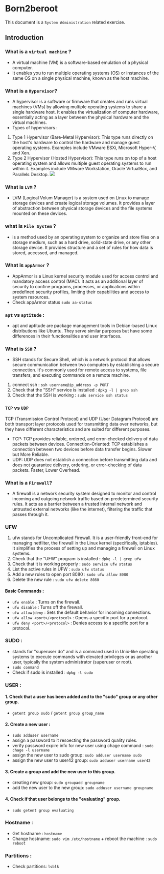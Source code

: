 # Born2beroot
This document is a `System Administration` related exercise.

## Introduction

### What is a `virtual machine` ?
- A virtual machine (VM) is a software-based emulation of a physical computer.
- It enables you to run multiple operating systems (OS) or instances of the same OS on a single physical machine, known as the host machine.

### What is a `Hypervisor`?
- A hypervisor is a software or firmware that creates and runs virtual machines (VMs) by allowing multiple operating systems to share a single hardware host. It enables the virtualization of computer hardware, essentially acting as a layer between the physical hardware and the virtual machines.
- Types of hypervisors :
1. Type 1 Hypervisor (Bare-Metal Hypervisor): This type runs directly on the host's hardware to control the hardware and manage guest operating systems. Examples include VMware ESXi, Microsoft Hyper-V, and Xen.
2. Type 2 Hypervisor (Hosted Hypervisor): This type runs on top of a host operating system and allows multiple guest operating systems to run within it. Examples include VMware Workstation, Oracle VirtualBox, and Parallels Desktop.
    <img src="https://www.parkplacetechnologies.com/wp-content/uploads/2022/02/type-1-hypervisor-vs-type-2-2048x999.png">

### What is `LVM` ?
- LVM (Logical Volum Manager) is a system used on Linux to manage storage devices and create logical storage volumes. It provides a layer of abstraction between physical storage devices and the file systems mounted on these devices. 

### what is `File System` ?
- is a method used by an operating system to organize and store files on a storage medium, such as a hard drive, solid-state drive, or any other storage device. It provides structure and a set of rules for how data is stored, accessed, and managed.

### What is `appArmor` ?
- AppArmor is a Linux kernel security module used for access control and mandatory access control (MAC). It acts as an additional layer of security to confine programs, processes, or applications within predefined security profiles, limiting their capabilities and access to system resources.
- Check appArmor status `sudo aa-status`

### `apt` vs `aptitude` :
- apt and aptitude are package management tools in Debian-based Linux distributions like Ubuntu. They serve similar purposes but have some differences in their functionalities and user interfaces.

### What is `SSH` ?
- SSH stands for Secure Shell, which is a network protocol that allows secure communication between two computers by establishing a secure connection. It's commonly used for remote access to systems, file transfers, and executing commands on a remote machine.
1. connect ssh : `ssh username@ip_address -p PORT`
2. Check that the "SSH" service is installed : `dpkg -l | grep ssh`
3. Check that the SSH is working : `sudo service ssh status`

### `TCP` vs `UDP`
TCP (Transmission Control Protocol) and UDP (User Datagram Protocol) are both transport layer protocols used for transmitting data over networks, but they have different characteristics and are suited for different purposes.
- TCP:
    TCP provides reliable, ordered, and error-checked delivery of data packets between devices.
    Connection-Oriented: TCP establishes a connection between two devices before data transfer begins.
    Slower but More Reliable.
- UDP:
    UDP does not establish a connection before transmitting data and does not guarantee delivery, ordering, or error-checking of data packets.
    Faster, Lower Overhead.

### What is a `Firewall`?
- A firewall is a network security system designed to monitor and control incoming and outgoing network traffic based on predetermined security rules. It acts as a barrier between a trusted internal network and untrusted external networks (like the internet), filtering the traffic that passes through it.

### UFW
1. ufw stands for Uncomplicated Firewall. It is a user-friendly front-end for managing netfilter, the firewall in the Linux kernel (specifically, iptables). It simplifies the process of setting up and managing a firewall on Linux systems.
2. Check that the "UFW" program is installed : `dpkg -l | grep ufw`
3. Check that it is working properly : `sudo service ufw status`
4. List the active rules in UFW : `sudo ufw status`
5. Add a new rules to open port 8080 : `sudo ufw allow 8080`
6. Delete the new rule : `sudo ufw delete 8080`
#### Basic Commands :
- `ufw enable` : Turns on the firewall.
- `ufw disable` : Turns off the firewall.
- `ufw allow|deny` : Sets the default behavior for incoming connections.
- `ufw allow <port>/<protocol>` : Opens a specific port for a protocol.
- `ufw deny <port>/<protocol>` : Denies access to a specific port for a protocol.

### SUDO :
- stands for "superuser do" and is a command used in Unix-like operating systems to execute commands with elevated privileges or as another user, typically the system administrator (superuser or root).
- `sudo command`
- Check if sudo is installed : `dpkg -l sudo`

### USER :
#### 1. Check that a user has been added and to the "sudo" group or any other group.
- `getent group sudo` / `getent group group_name`
#### 2. Create a new user :
-  `sudo adduser username`
- assign a password to it resoecting the password quality rules.
- verify password expire info for new user using chage command : `sudo chage -l username`
- assign the new user to sudo group: `sudo adduser username sudo`
- assign the new user to user42 group: `sudo adduser username user42`
#### 3. Create a group and add the new user to this group.
- creating new group: `sudo groupadd groupname`
- add the new user to the new group: `sudo adduser username groupname`
#### 4. Check if that user belongs to the "evaluating" group.
- `sudo getent group evaluating`

### Hostname :
- Get hostname : `hostname`
- Change hostname: `sudo vim /etc/hostname` + reboot the machine : `sudo reboot`

### Partitions :
- Check partitions: `lsblk`

